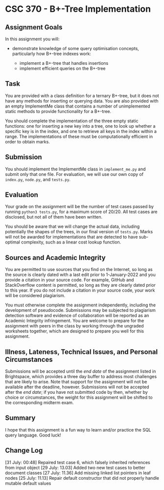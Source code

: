 # CSC 370 - B+-Tree Implementation

## Assignment Goals

In this assignment you will:

  * demonstrate knowledge of some query optimisation concepts, particularly how B+-tree indexes work:

    + implement a B+-tree that handles insertions 
    + implement efficient queries on the B+-tree 

## Task

You are provided with a class definition for a ternary B+-tree, but it does not have any methods for inserting or querying data. You are also provided with an empty ImplementMe class that contains a number of unimplemented static methods to provide functionality for a B+-tree. 

You should complete the implementation of the three empty static functions: one for inserting a new key into a tree, one to look up whether a specific key is in the index, and one to retrieve all keys in the index within a range. The implementations of these must be computationally efficient in order to obtain marks.


## Submission

You should implement the ImplementMe class in `implement_me.py` and submit only that one file. For evaluation, we will use our own copy of `index.py`, `node.py`, and `tests.py`. 

## Evaluation

Your grade on the assignment will be the number of test cases passed by running `python3 tests.py`, for a maximum score of 20/20. All test cases are disclosed, but not all of them have been written.

You should be aware that we will change the actual data, including potentially the shapes of the trees, in our final version of `tests.py`. Marks will not be awarded for implementations that are detected to have sub-optimal complexity, such as a linear cost lookup function. 

## Sources and Academic Integrity

You are permitted to use sources that you find on the Internet, so long as the source is clearly dated with a last edit prior to 1-January-2022 and you provide a citation in your source code. For example, GitHub and StackOverflow content is permitted, so long as they are clearly dated prior to this year. If you do not include a citation in your source code, your work will be considered plagiarism.

You must otherwise complete the assignment independently, including the development of pseudocode. Submissions may be subjected to plagiarism detection software and evidence of collaboration will be reported as an Academic Integrity infringement. You are welcome to prepare for the assignment with peers in the class by working through the ungraded worksheets together, which are designed to prepare you well for this assignment.

## Illness, Lateness, Technical Issues, and Personal Circumstances

Submissions will be accepted until the _end date_ of the assignment listed in Brightspace, which provides a three day buffer to address most challenges that are likely to arise. Note that support for the assignment will not be available after the deadline, however. Submissions will not be accepted after the _end date_; if you have not submitted code by then, whether by choice or circumstances, the weight for this assignment will be shifted to the corresponding midterm exam.

## Summary

I hope that this assignment is a fun way to learn and/or practice the SQL query language. Good luck!


## Change Log

[31 July: 00:48] Repaired test case 6, which falsely inherited references from input object
[29 July: 13.03] Added two new test cases to better document classes
[27 July: 11.36] Add missing linked list pointers in leaf nodes
[25 July: 11.13] Repair default constructor that did not properly handle mutable default values
